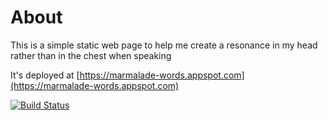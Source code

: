 About
=====

This is a simple static web page to help me create a resonance in my head rather than in the chest when speaking

It's deployed at [https://marmalade-words.appspot.com](https://marmalade-words.appspot.com)

[![Build Status](https://scrutinizer-ci.com/g/PurpleBooth/vocal-training-marmalade-words/badges/build.png?b=master)](https://scrutinizer-ci.com/g/PurpleBooth/vocal-training-marmalade-words/build-status/master)